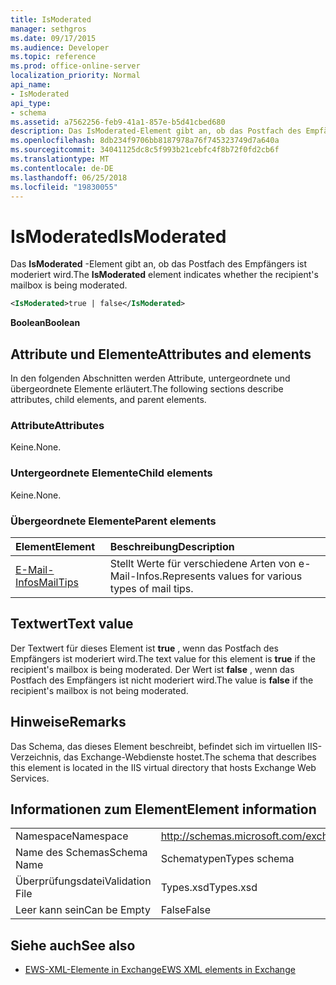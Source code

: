 ```yaml
---
title: IsModerated
manager: sethgros
ms.date: 09/17/2015
ms.audience: Developer
ms.topic: reference
ms.prod: office-online-server
localization_priority: Normal
api_name:
- IsModerated
api_type:
- schema
ms.assetid: a7562256-feb9-41a1-857e-b5d41cbed680
description: Das IsModerated-Element gibt an, ob das Postfach des Empfängers ist moderiert wird.
ms.openlocfilehash: 8db234f9706bb8187978a76f745323749d7a640a
ms.sourcegitcommit: 34041125dc8c5f993b21cebfc4f8b72f0fd2cb6f
ms.translationtype: MT
ms.contentlocale: de-DE
ms.lasthandoff: 06/25/2018
ms.locfileid: "19830055"
---
```

# <a name="ismoderated"></a><span data-ttu-id="b5004-103">IsModerated</span><span class="sxs-lookup"><span data-stu-id="b5004-103">IsModerated</span></span>

<span data-ttu-id="b5004-104">Das **IsModerated** -Element gibt an, ob das Postfach des Empfängers ist moderiert wird.</span><span class="sxs-lookup"><span data-stu-id="b5004-104">The **IsModerated** element indicates whether the recipient's mailbox is being moderated.</span></span> 
  
```XML
<IsModerated>true | false</IsModerated>
```

 <span data-ttu-id="b5004-105">**Boolean**</span><span class="sxs-lookup"><span data-stu-id="b5004-105">**Boolean**</span></span>
## <a name="attributes-and-elements"></a><span data-ttu-id="b5004-106">Attribute und Elemente</span><span class="sxs-lookup"><span data-stu-id="b5004-106">Attributes and elements</span></span>

<span data-ttu-id="b5004-107">In den folgenden Abschnitten werden Attribute, untergeordnete und übergeordnete Elemente erläutert.</span><span class="sxs-lookup"><span data-stu-id="b5004-107">The following sections describe attributes, child elements, and parent elements.</span></span>
  
### <a name="attributes"></a><span data-ttu-id="b5004-108">Attribute</span><span class="sxs-lookup"><span data-stu-id="b5004-108">Attributes</span></span>

<span data-ttu-id="b5004-109">Keine.</span><span class="sxs-lookup"><span data-stu-id="b5004-109">None.</span></span>
  
### <a name="child-elements"></a><span data-ttu-id="b5004-110">Untergeordnete Elemente</span><span class="sxs-lookup"><span data-stu-id="b5004-110">Child elements</span></span>

<span data-ttu-id="b5004-111">Keine.</span><span class="sxs-lookup"><span data-stu-id="b5004-111">None.</span></span>
  
### <a name="parent-elements"></a><span data-ttu-id="b5004-112">Übergeordnete Elemente</span><span class="sxs-lookup"><span data-stu-id="b5004-112">Parent elements</span></span>

|<span data-ttu-id="b5004-113">**Element**</span><span class="sxs-lookup"><span data-stu-id="b5004-113">**Element**</span></span>|<span data-ttu-id="b5004-114">**Beschreibung**</span><span class="sxs-lookup"><span data-stu-id="b5004-114">**Description**</span></span>|
|:-----|:-----|
|[<span data-ttu-id="b5004-115">E-Mail-Infos</span><span class="sxs-lookup"><span data-stu-id="b5004-115">MailTips</span></span>](mailtips.md) <br/> |<span data-ttu-id="b5004-116">Stellt Werte für verschiedene Arten von e-Mail-Infos.</span><span class="sxs-lookup"><span data-stu-id="b5004-116">Represents values for various types of mail tips.</span></span>  <br/> |
   
## <a name="text-value"></a><span data-ttu-id="b5004-117">Textwert</span><span class="sxs-lookup"><span data-stu-id="b5004-117">Text value</span></span>

<span data-ttu-id="b5004-118">Der Textwert für dieses Element ist **true** , wenn das Postfach des Empfängers ist moderiert wird.</span><span class="sxs-lookup"><span data-stu-id="b5004-118">The text value for this element is **true** if the recipient's mailbox is being moderated.</span></span> <span data-ttu-id="b5004-119">Der Wert ist **false** , wenn das Postfach des Empfängers ist nicht moderiert wird.</span><span class="sxs-lookup"><span data-stu-id="b5004-119">The value is **false** if the recipient's mailbox is not being moderated.</span></span> 
  
## <a name="remarks"></a><span data-ttu-id="b5004-120">Hinweise</span><span class="sxs-lookup"><span data-stu-id="b5004-120">Remarks</span></span>

<span data-ttu-id="b5004-121">Das Schema, das dieses Element beschreibt, befindet sich im virtuellen IIS-Verzeichnis, das Exchange-Webdienste hostet.</span><span class="sxs-lookup"><span data-stu-id="b5004-121">The schema that describes this element is located in the IIS virtual directory that hosts Exchange Web Services.</span></span>
  
## <a name="element-information"></a><span data-ttu-id="b5004-122">Informationen zum Element</span><span class="sxs-lookup"><span data-stu-id="b5004-122">Element information</span></span>

|||
|:-----|:-----|
|<span data-ttu-id="b5004-123">Namespace</span><span class="sxs-lookup"><span data-stu-id="b5004-123">Namespace</span></span>  <br/> |http://schemas.microsoft.com/exchange/services/2006/types  <br/> |
|<span data-ttu-id="b5004-124">Name des Schemas</span><span class="sxs-lookup"><span data-stu-id="b5004-124">Schema Name</span></span>  <br/> |<span data-ttu-id="b5004-125">Schematypen</span><span class="sxs-lookup"><span data-stu-id="b5004-125">Types schema</span></span>  <br/> |
|<span data-ttu-id="b5004-126">Überprüfungsdatei</span><span class="sxs-lookup"><span data-stu-id="b5004-126">Validation File</span></span>  <br/> |<span data-ttu-id="b5004-127">Types.xsd</span><span class="sxs-lookup"><span data-stu-id="b5004-127">Types.xsd</span></span>  <br/> |
|<span data-ttu-id="b5004-128">Leer kann sein</span><span class="sxs-lookup"><span data-stu-id="b5004-128">Can be Empty</span></span>  <br/> |<span data-ttu-id="b5004-129">False</span><span class="sxs-lookup"><span data-stu-id="b5004-129">False</span></span>  <br/> |
   
## <a name="see-also"></a><span data-ttu-id="b5004-130">Siehe auch</span><span class="sxs-lookup"><span data-stu-id="b5004-130">See also</span></span>



- [<span data-ttu-id="b5004-131">EWS-XML-Elemente in Exchange</span><span class="sxs-lookup"><span data-stu-id="b5004-131">EWS XML elements in Exchange</span></span>](ews-xml-elements-in-exchange.md)

